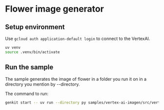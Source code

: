 # Flower image generator

## Setup environment
Use `gcloud auth application-default login` to connect to the VertexAI.

```bash
uv venv
source .venv/bin/activate
```

## Run the sample

The sample generates the image of flower in a folder you run it on
in a directory you mention by --directory.

The command to run:

```bash
genkit start -- uv run --directory py samples/vertex-ai-imagen/src/vertex-ai-imagen.py
```
